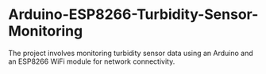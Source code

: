# Arduino-ESP8266-Turbidity-Sensor-Monitoring
The project involves monitoring turbidity sensor data using an Arduino and an ESP8266 WiFi module for network connectivity.
